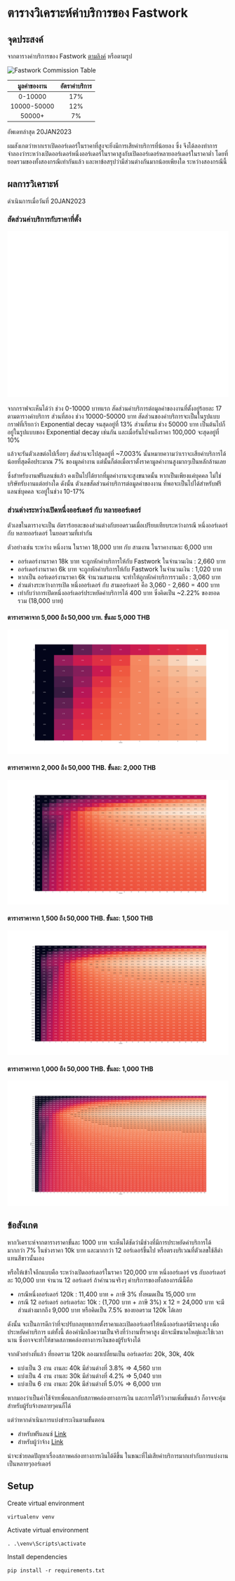 # ตารางวิเคราะห์ค่าบริการของ Fastwork

## จุดประสงค์

จากตารางค่าบริการของ Fastwork [ตามลิงค์](https://static.fastwork.co/contents/commission) หรือตามรูป

![Fastwork Commission Table](https://static.fastwork.co/images/commission/commission1.jpg)

|  มูลค่าของงาน | อัตราค่าบริการ |
|:-----------:|:-----------:|
|   0-10000   |     17%     |
| 10000-50000 |     12%     |
|    50000+   |      7%     |

อัพเดทล่าสุด 20JAN2023

ผมสังเกตว่าหากเราเปิดออร์เดอร์ในราคาที่สูงจะยิ่งมีการเสียค่าบริการที่น้อยลง ซึ่ง
จึงได้ลองทำการจำลองว่าระหว่างเปิดออร์เดอร์หนึ่งออร์เดอร์ในราคาสูงกับเปิดออร์เดอร์หลายออร์เดอร์ในราคาต่ำ 
โดยที่ยอดรวมของทั้งสองกรณีเท่ากันแล้ว และหาข้อสรุปว่ามีส่วนต่างกันมากน้อยเพียงใด ระหว่างสองกรณีนี้


## ผลการวิเคราะห์

ดำเนินการเมื่อวันที่ 20JAN2023

### สัดส่วนค่าบริการกับราคาที่ตั้ง
![Commission Proportion Graph](./Commission_Proportion.png)

จากกราฟจะเห็นได้ว่า ช่วง 0-10000 บาทแรก สัดส่วนค่าบริการต่อมูลค่าของงานที่ตั้งอยู่ร้อยละ 17 ตามตารางค่าบริการ
ส่วนที่สอง ช่วง 10000-50000 บาท สัดส่วนของค่าบริการจะเป็นในรูปแบบกราฟที่เรียกว่า Exponential decay จนสุดอยู่ที่ 13%
ส่วนที่สาม ช่วง 50000 บาท เป็นต้นไปก็อยู่ในรูปแบบของ Exponential decay เช่นกัน และเมื่อรันไปจนถึงราคา 100,000 จะสุดอยู่ที่ 10%

แล้วจะรันตัวเลขต่อไปเรื่อยๆ สัดส่วนจะไปสุดอยู่ที่ ~7.003% 
นั้นหมายความว่าเราจะเสียค่าบริการได้น้อยที่สุดคือประมาณ 7% ของมูลค่างาน
แต่นั้นก็ต่อเมื่อเราตั้งราคามูลค่างานสูงมากๆเป็นหลักล้านเลย

ซึ่งสำหรับงานฟรีแลนซ์แล้ว คงเป็นไปได้ยากที่มูลค่างานจะสูงขนาดนั้น หากเป็นเพียงแค่บุคคล ไม่ใช่บริษัทรับงานแต่อย่างใด
ดังนั้น ตัวเลขสัดส่วนค่าบริการต่อมูลค่าของงาน ที่พอจะเป็นไปได้สำหรับฟรีแลนซ์บุคคล จะอยู่ในช่วง 10-17% 

### ส่วนต่างระหว่างเปิดหนึ่งออร์เดอร์ กับ หลายออร์เดอร์


ตัวเลขในตารางจะเป็น อัตราร้อยละของส่วนต่างกับยอดรวมเมื่อเปรียบเทียบระหว่างกรณี หนึ่งออร์เดอร์ กับ หลายออร์เดอร์ ในยอดรวมที่เท่ากัน

ตัวอย่างเช่น ระหว่าง หนึ่งงาน ในราคา 18,000 บาท กับ สามงาน ในราคางานละ 6,000 บาท
- ออร์เดอร์งานราคา 18k บาท จะถูกหักค่าบริการให้กับ Fastwork ในจำนวนเงิน : 2,660 บาท
- ออร์เดอร์งานราคา 6k บาท  จะถูกหักค่าบริการให้กับ Fastwork ในจำนวนเงิน : 1,020 บาท
- หากเป็น ออร์เดอร์งานราคา 6k จำนวนสามงาน จะทำให้ถูกหักค่าบริการรวมถึง : 3,060 บาท
- ส่วนต่างระหว่างการเปิด หนึ่งออร์เดอร์ กับ สามออร์เดอร์ คือ 3,060 - 2,660 = 400 บาท
- เท่ากับว่าการเปิดหนึ่งออร์เดอร์ประหยัดค่าบริการได้ 400 บาท ซึ่งคิดเป็น ~2.22% ของยอดรวม (18,000 บาท)

#### ตารางราคาจาก 5,000 ถึง 50,000 บาท. ขั้นละ 5,000 THB
![Heatmap 5000 THB step](./heatmap_5k.png)

#### ตารางราคาจาก 2,000 ถึง 50,000 THB. ขั้นละ: 2,000 THB
![Heatmap 2000 THB step](./heatmap_2k.png)

#### ตารางราคาจาก 1,500 ถึง 50,000 THB. ขั้นละ: 1,500 THB
![Heatmap 1500 THB step](./heatmap_1500.png)

#### ตารางราคาจาก 1,000 ถึง 50,000 THB. ขั้นละ: 1,000 THB
![Heatmap 1000 THB step](./heatmap_1k.png)


## ข้อสังเกต

หากวิเคราะห์จากตารางราคาขั้นละ 1000 บาท จะเห็นได้ชัดว่ามีช่วงที่มีการประหยัดค่าบริการได้มากกว่า 7% ในช่วงราคา 10k บาท และมากกว่า 12 ออร์เดอร์ขึ้นไป
หรือตรงบริเวณที่ตัวเลขใช้สีดำแทนสีขาวนั้นเอง

หรือให้เข้าใจอีกแบบคือ
ระหว่างเปิดออร์เดอร์ในราคา 120,000 บาท หนึ่งออร์เดอร์ vs กับออร์เดอร์ละ 10,000 บาท จำนวน 12 ออร์เดอร์
ถ้าคำนวนจริงๆ ค่าบริการของทั้งสองกรณีนี้คือ
- กรณีหนึ่งออร์เดอร์ 120k : 11,400 บาท + ภาษี 3% ทั้งหมดเป็น 15,000 บาท
- กรณี 12 ออร์เดอร์ ออร์เดอร์ละ 10k : (1,700 บาท + ภาษี 3%) x 12 = 24,000 บาท
จะมีส่วนต่างมากถึง 9,000 บาท หรือคิดเป็น 7.5% ของยอดรวม 120k ได้เลย

ดังนั้น จะเป็นการดีกว่าที่จะปรับกลยุทธการตั้งราคาและเปิดออร์เดอร์ให้หนึ่งออร์เดอร์มีราคาสูง เพื่อประหยัดค่าบริการ
แต่ทั้งนี้ ต้องคำนึกถึงความเป็นจริงที่ว่างานที่ราคาสูง มักจะมีขนาดใหญ่และใช้เวลานาน ซึ่งอาจจะทำให้ขาดสภาพคล่องทางการเงินของผู้รับจ้างได้

จากตัวอย่างที่แล้ว ที่ยอดรวม 120k ลองมาเปลี่ยนเป็น ออร์เดอร์ละ 20k, 30k, 40k
- แบ่งเป็น 3 งาน งานละ 40k มีส่วนต่างที่ 3.8% => 4,560 บาท
- แบ่งเป็น 4 งาน งานละ 30k มีส่วนต่างที่ 4.2% => 5,040 บาท
- แบ่งเป็น 6 งาน งานละ 20k มีส่วนต่างที่ 5.0% => 6,000 บาท

หากมองว่าเป็นค่าใช้จ่ายเพื่อแลกกับสภาพคล่องทางการเงิน และการได้รีวิวงานเพิ่มขึ้นแล้ว ก็อาจจะคุ้มสำหรับผู้รับจ้างหลายๆคนก็ได้

แต่ว่าหากดำเนินการแบ่งชำระเงินตามขั้นตอน
- สำหรับฟรีแลนซ์ [Link](https://www.slimfaq.com/fastwork-co-bfa21e87-1550-4d30-9cb2-a8eec7a0969e/1818-/27561-)
- สำหรับผู้ว่าจ้าง [Link](https://www.slimfaq.com/fastwork-co-bfa21e87-1550-4d30-9cb2-a8eec7a0969e/1818-/27569-)

น่าจะช่วยลดปัญหาเรื่องสภาพคล่องทางการเงินได้ดีขึ้น ในขณะที่ไม่เสียค่าบริการมากเท่ากับการแบ่งงานเป็นหลายๆออร์เดอร์

## Setup

Create virtual environment
```
virtualenv venv
```

Activate virtual environment

```
. .\venv\Scripts\activate
```

Install dependencies
```
pip install -r requirements.txt
```